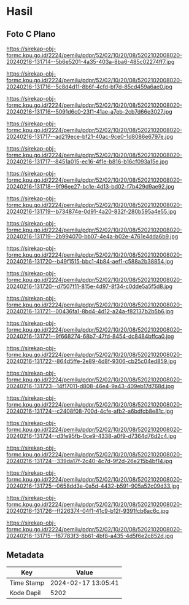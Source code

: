 # Hasil

## Foto C Plano

https://sirekap-obj-formc.kpu.go.id/2224/pemilu/pdpr/52/02/10/20/08/5202102008020-20240216-131714--5b6e5201-4a35-403a-8ba6-485c02274ff7.jpg

https://sirekap-obj-formc.kpu.go.id/2224/pemilu/pdpr/52/02/10/20/08/5202102008020-20240216-131716--5c8d4d11-8b6f-4cfd-bf7d-85cd459a6ae0.jpg

https://sirekap-obj-formc.kpu.go.id/2224/pemilu/pdpr/52/02/10/20/08/5202102008020-20240216-131716--5091d6c0-23f1-41ae-a7eb-2cb7d66e3027.jpg

https://sirekap-obj-formc.kpu.go.id/2224/pemilu/pdpr/52/02/10/20/08/5202102008020-20240216-131717--ad219ece-bf21-40ac-9ce0-1d8086e6797e.jpg

https://sirekap-obj-formc.kpu.go.id/2224/pemilu/pdpr/52/02/10/20/08/5202102008020-20240216-131717--8451a015-ec16-4f1e-b816-b16cf093a15e.jpg

https://sirekap-obj-formc.kpu.go.id/2224/pemilu/pdpr/52/02/10/20/08/5202102008020-20240216-131718--9f96ee27-bc1e-4d13-bd02-f7b429d9ae92.jpg

https://sirekap-obj-formc.kpu.go.id/2224/pemilu/pdpr/52/02/10/20/08/5202102008020-20240216-131719--b734874e-0d91-4a20-832f-280b595a4e55.jpg

https://sirekap-obj-formc.kpu.go.id/2224/pemilu/pdpr/52/02/10/20/08/5202102008020-20240216-131719--2b994070-bb07-4e4a-b02e-4761e4dda6b9.jpg

https://sirekap-obj-formc.kpu.go.id/2224/pemilu/pdpr/52/02/10/20/08/5202102008020-20240216-131720--b49f1515-bbc1-4b84-aef1-c588a2b38854.jpg

https://sirekap-obj-formc.kpu.go.id/2224/pemilu/pdpr/52/02/10/20/08/5202102008020-20240216-131720--d7507f11-815e-4d97-8f34-c0dde5a5f5d8.jpg

https://sirekap-obj-formc.kpu.go.id/2224/pemilu/pdpr/52/02/10/20/08/5202102008020-20240216-131721--00436fa1-8bd4-4d12-a24a-f82137b2b5b6.jpg

https://sirekap-obj-formc.kpu.go.id/2224/pemilu/pdpr/52/02/10/20/08/5202102008020-20240216-131721--9f668274-68b7-47fd-8454-dc8484bffca0.jpg

https://sirekap-obj-formc.kpu.go.id/2224/pemilu/pdpr/52/02/10/20/08/5202102008020-20240216-131722--864d5ffe-2e89-4d8f-9306-cb25c04ed859.jpg

https://sirekap-obj-formc.kpu.go.id/2224/pemilu/pdpr/52/02/10/20/08/5202102008020-20240216-131723--14f17011-d808-46e4-9a43-409eb17d768d.jpg

https://sirekap-obj-formc.kpu.go.id/2224/pemilu/pdpr/52/02/10/20/08/5202102008020-20240216-131724--c2408f08-700d-4cfe-afb2-a6bdfcb8e81c.jpg

https://sirekap-obj-formc.kpu.go.id/2224/pemilu/pdpr/52/02/10/20/08/5202102008020-20240216-131724--d3fe95fb-0ce9-4338-a0f9-d7364d76d2c4.jpg

https://sirekap-obj-formc.kpu.go.id/2224/pemilu/pdpr/52/02/10/20/08/5202102008020-20240216-131724--339da17f-2c40-4c7d-9f2d-26e215b4bf14.jpg

https://sirekap-obj-formc.kpu.go.id/2224/pemilu/pdpr/52/02/10/20/08/5202102008020-20240216-131725--0658dd3e-0a5d-4432-b591-905a52c09d33.jpg

https://sirekap-obj-formc.kpu.go.id/2224/pemilu/pdpr/52/02/10/20/08/5202102008020-20240216-131726--ff226374-04f1-41c9-b12f-9391fcb6ac6c.jpg

https://sirekap-obj-formc.kpu.go.id/2224/pemilu/pdpr/52/02/10/20/08/5202102008020-20240216-131715--f87783f3-8b61-4bf8-a435-4d5f6e2c852d.jpg


## Metadata

| Key        | Value               |
| ---------- | ------------------- |
| Time Stamp | 2024-02-17 13:05:41 |
| Kode Dapil | 5202                |



